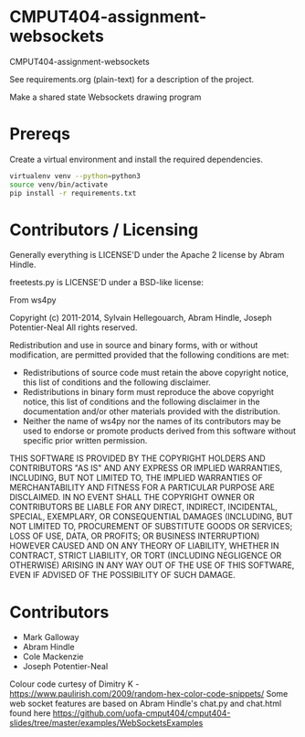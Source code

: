 # CMPUT404-assignment-websockets

CMPUT404-assignment-websockets

See requirements.org (plain-text) for a description of the project.

Make a shared state Websockets drawing program

# Prereqs

Create a virtual environment and install the required dependencies.

```bash
virtualenv venv --python=python3
source venv/bin/activate
pip install -r requirements.txt
```

# Contributors / Licensing

Generally everything is LICENSE'D under the Apache 2 license by Abram Hindle.

freetests.py is LICENSE'D under a BSD-like license:

From ws4py

Copyright (c) 2011-2014, Sylvain Hellegouarch, Abram Hindle, Joseph Potentier-Neal
All rights reserved.

Redistribution and use in source and binary forms, with or without
modification, are permitted provided that the following conditions are met:

- Redistributions of source code must retain the above copyright notice,
  this list of conditions and the following disclaimer.
- Redistributions in binary form must reproduce the above copyright
  notice, this list of conditions and the following disclaimer in the
  documentation and/or other materials provided with the distribution.
- Neither the name of ws4py nor the names of its contributors may be used
  to endorse or promote products derived from this software without
  specific prior written permission.

THIS SOFTWARE IS PROVIDED BY THE COPYRIGHT HOLDERS AND CONTRIBUTORS "AS IS"
AND ANY EXPRESS OR IMPLIED WARRANTIES, INCLUDING, BUT NOT LIMITED TO, THE
IMPLIED WARRANTIES OF MERCHANTABILITY AND FITNESS FOR A PARTICULAR PURPOSE
ARE DISCLAIMED. IN NO EVENT SHALL THE COPYRIGHT OWNER OR CONTRIBUTORS BE
LIABLE FOR ANY DIRECT, INDIRECT, INCIDENTAL, SPECIAL, EXEMPLARY, OR
CONSEQUENTIAL DAMAGES (INCLUDING, BUT NOT LIMITED TO, PROCUREMENT OF
SUBSTITUTE GOODS OR SERVICES; LOSS OF USE, DATA, OR PROFITS; OR BUSINESS
INTERRUPTION) HOWEVER CAUSED AND ON ANY THEORY OF LIABILITY, WHETHER IN
CONTRACT, STRICT LIABILITY, OR TORT (INCLUDING NEGLIGENCE OR OTHERWISE)
ARISING IN ANY WAY OUT OF THE USE OF THIS SOFTWARE, EVEN IF ADVISED OF THE
POSSIBILITY OF SUCH DAMAGE.

# Contributors

- Mark Galloway
- Abram Hindle
- Cole Mackenzie
- Joseph Potentier-Neal

Colour code curtesy of Dimitry K - https://www.paulirish.com/2009/random-hex-color-code-snippets/
Some web socket features are based on Abram Hindle's chat.py and chat.html found here https://github.com/uofa-cmput404/cmput404-slides/tree/master/examples/WebSocketsExamples
